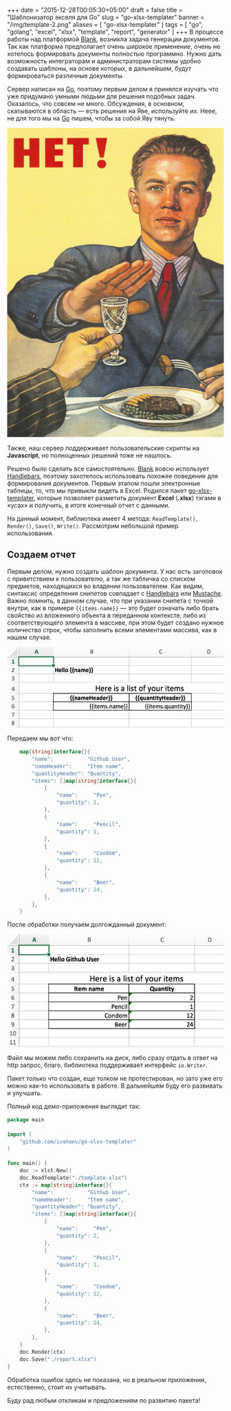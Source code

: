 +++
date = "2015-12-28T00:05:30+05:00"
draft = false
title = "Шаблонизатор экселя для Go"
slug = "go-xlsx-templater"
banner = "/img/template-2.png"
aliases = [
	"go-xlsx-templater"
]
tags = [ "go", "golang", "excel", "xlsx", "template", "report", "generator" ]
+++
В процессе работы над платформой [Blank](http://getblank.net/ru), возникла задача генерации документов. Так как платформа предполагает очень широкое применение, очень не хотелось формировать документы полностью программно. Нужно дать возможность интеграторам и администраторам системы удобно создавать шаблоны, на основе которых, в дальнейшем, будут формироваться различные документы.

Сервер написан на [Go](https://golang.org/), поэтому первым делом я принялся изучать что уже придумано умными людьми для решения подобных задач. Оказалось, что совсем не много. Обсуждения, в основном, скатываются в область&nbsp;&mdash; есть решения на Яве, используйте их.  Неее, не для того мы на [Go](https://golang.org/) пишем, чтобы за собой Яву тянуть.

![](/img/net!.jpg)

<!--more-->

Также, наш сервер поддерживает пользовательские скрипты на **Javascript**, но полноценных решений тоже не нашлось.

Решено было сделать все самостоятельно. [Blank](http://getblank.net/ru) вовсю использует [Handlebars](http://handlebarsjs.com/), поэтому захотелось использовать похожее поведение для формирования документов. Первым этапом пошли электронные таблицы, то, что мы привыкли видеть в Excel. Родился пакет [go-xlsx-templater](https://github.com/ivahaev/go-xlsx-templater), которые позволяет разметить документ **Excel** (**.xlsx**) тэгами в &laquo;усах&raquo; и получить, в итоге конечный отчет с данными.

На данный момент, библиотека имеет 4 метода: `ReadTemplate()`, `Render()`, `Save()`, `Write()`. Рассмотрим небольшой пример использования.

## Создаем отчет

Первым делом, нужно создать шаблон документа. У нас есть заголовок с приветствием к пользователю, а так же табличка со списком предметов, находящихся во владении пользователем. Как видим, синтаксис определения снипетов совпадает с [Handlebars](http://handlebarsjs.com/) или [Mustache](https://mustache.github.io/). Важно помнить, в данном случае, что при указании снипета с точкой внутри, как в примере `{{items.name}}`&nbsp;&mdash; это будет означать либо брать свойство из вложенного объекта в переданном контексте, либо из соответствующего элемента в массиве, при этом будет создано нужное количество строк, чтобы заполнить всеми элементами массива, как в нашем случае.

![](/img/xls-template.png)

Передаем мы вот что:

```go
	map[string]interface{}{
		"name":           "Github User",
		"nameHeader":     "Item name",
		"quantityHeader": "Quantity",
		"items": []map[string]interface{}{
			{
				"name":     "Pen",
				"quantity": 2,
			},
			{
				"name":     "Pencil",
				"quantity": 1,
			},
			{
				"name":     "Condom",
				"quantity": 12,
			},
			{
				"name":     "Beer",
				"quantity": 24,
			},
		},
	}
```

После обработки получаем долгожданный документ:

![](/img/xls-report.png)

Файл мы можем либо сохранить на диск, либо сразу отдать в ответ на http запрос, благо, библиотека поддерживает интерфейс ``io.Writer``.

Пакет только что создан, еще толком не протестирован, но зато уже его можно как-то использовать в работе. В дальнейшем буду его развивать и улучшать.

Полный код демо-приложения выглядит так:

```go
package main

import (
	"github.com/ivahaev/go-xlsx-templater"
)

func main() {
	doc := xlst.New()
	doc.ReadTemplate("./template.xlsx")
	ctx := map[string]interface{}{
		"name":           "Github User",
		"nameHeader":     "Item name",
		"quantityHeader": "Quantity",
		"items": []map[string]interface{}{
			{
				"name":     "Pen",
				"quantity": 2,
			},
			{
				"name":     "Pencil",
				"quantity": 1,
			},
			{
				"name":     "Condom",
				"quantity": 12,
			},
			{
				"name":     "Beer",
				"quantity": 24,
			},
		},
	}
	doc.Render(ctx)
	doc.Save("./report.xlsx")
}

```

Обработка ошибок здесь не показана, но в реальном приложении, естественно, стоит их учитывать.

Буду рад любым откликам и предложениям по развитию пакета!